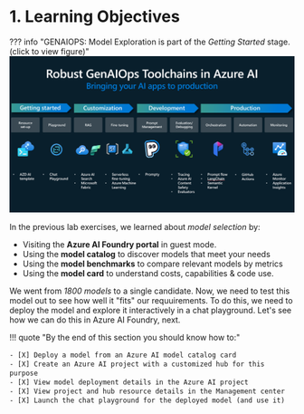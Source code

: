 # 1. Learning Objectives

??? info "GENAIOPS: Model Exploration is part of the _Getting Started_ stage. (click to view figure)"
    ![GenAIOps toolchain](./../../img/overview-genaiops-toolchains.png)

In the previous lab exercises, we learned about _model selection_ by:

- Visiting the **Azure AI Foundry portal** in guest mode.
- Using the **model catalog** to discover models that meet your needs
- Using the **model benchmarks** to compare relevant models by metrics
- Using the **model card** to understand costs, capabilities & code use.

We went from _1800 models_ to a single candidate. Now, we need to test this model out to see how well it "fits" our requuirements. To do this, we need to deploy the model and explore it interactively in a chat playground. Let's see how we can do this in Azure AI Foundry, next.

!!! quote "By the end of this section you should know how to:"

    - [X] Deploy a model from an Azure AI model catalog card
    - [X] Create an Azure AI project with a customized hub for this purpose
    - [X] View model deployment details in the Azure AI project
    - [X] View project and hub resource details in the Management center
    - [X] Launch the chat playground for the deployed model (and use it)
